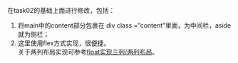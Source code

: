 
在task02的基础上面进行修改，包括：  
1.	将main中的content部分包裹在 div class =”content”里面，为中间栏，aside就为侧栏；  
2.	这里使用flex方式实现，很便捷。  
关于两列布局实现可参考[float实现三列/两列布局](https://github.com/960761/myCodeGarden/blob/master/_posts/2018-09-06-使用float实现三or两列布局.md)。  
